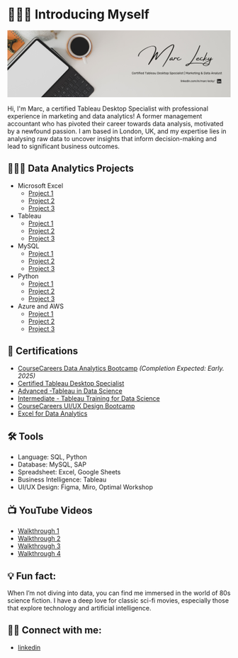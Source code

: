 <h1>🙋🏾‍♂️ Introducing Myself</h1>

![My banner2](https://github.com/Marc-Lecky/Images/blob/1c37212abe5feac2a2cd218dd4b7a07e8f0fd9f2/My%20banner2.png)

<P>Hi, I'm Marc, a certified Tableau Desktop Specialist with professional experience in marketing and data analytics! A former management accountant who has pivoted their career towards data analysis, motivated by a newfound passion. I am based in London, UK, and my expertise lies in analysing raw data to uncover insights that inform decision-making and lead to significant business outcomes.</P>
<h2>👨🏿‍💻 Data Analytics Projects</h2>

- Microsoft Excel
  -  [Project 1](https://www.linkedin.com/in/marc-lecky/)
  -  [Project 2](https://www.linkedin.com/in/marc-lecky/)
  -  [Project 3](https://www.linkedin.com/in/marc-lecky/)
- Tableau
  - [Project 1](https://www.linkedin.com/in/marc-lecky/)
  - [Project 2](https://www.linkedin.com/in/marc-lecky/)
  - [Project 3](https://www.linkedin.com/in/marc-lecky/)
- MySQL 
  -  [Project 1](https://www.linkedin.com/in/marc-lecky/)
  -  [Project 2](https://www.linkedin.com/in/marc-lecky/)
  -  [Project 3](https://www.linkedin.com/in/marc-lecky/)
- Python 
  -  [Project 1](https://www.linkedin.com/in/marc-lecky/)
  -  [Project 2](https://www.linkedin.com/in/marc-lecky/)
  -  [Project 3](https://www.linkedin.com/in/marc-lecky/)
- Azure and AWS 
  -  [Project 1](https://www.linkedin.com/in/marc-lecky/)
  -  [Project 2](https://www.linkedin.com/in/marc-lecky/)
  -  [Project 3](https://www.linkedin.com/in/marc-lecky/)

<h2>📄 Certifications</h2>

- [CourseCareers Data Analytics Bootcamp](https://coursecareers.com/explore/data-analytics) *(Completion Expected: Early. 2025)*
- [Certified Tableau Desktop Specialist](https://www.credly.com/badges/966edc72-59ed-4090-b711-ec2fb4942669/linked_in_profile)
- [Advanced -Tableau in Data Science](https://www.udemy.com/certificate/UC-de6bd4ba-fca6-4767-8e19-023259968d9b/)
- [Intermediate - Tableau Training for Data Science](https://www.udemy.com/certificate/UC-2e7d133a-f78b-41c2-92e2-29ade0fef900/)
- [CourseCareers UI/UX Design Bootcamp](https://www.linkedin.com/in/marc-lecky/overlay/1706378869334/single-media-viewer/?profileId=ACoAABxVNqoBK0w_WWW-lD8DlKvBOErxXmIETvs)
- [Excel for Data Analytics](https://www.linkedin.com/in/marc-lecky/details/education/1714133443577/single-media-viewer/?profileId=ACoAABxVNqoBK0w_WWW-lD8DlKvBOErxXmIETvs)

<h2>🛠️ Tools</h2>

- Language: SQL, Python
- Database: MySQL, SAP
- Spreadsheet: Excel, Google Sheets
- Business Intelligence: Tableau
- UI/UX Design: Figma, Miro, Optimal Workshop

<h2>📺 YouTube Videos</h2>

- [Walkthrough 1](https://youtube.com)
- [Walkthrough 2](https://youtube.com)
- [Walkthrough 3](https://youtube.com)
- [Walkthrough 4](https://youtube.com)
  
<h2>💡 Fun fact:</h2>

When I’m not diving into data, you can find me immersed in the world of 80s science fiction. I have a deep love for classic sci-fi movies, especially those that explore technology and artificial intelligence.


<h2>🤳🏿 Connect with me:</h2>

- [linkedin](https://www.linkedin.com/in/marc-lecky/) 
